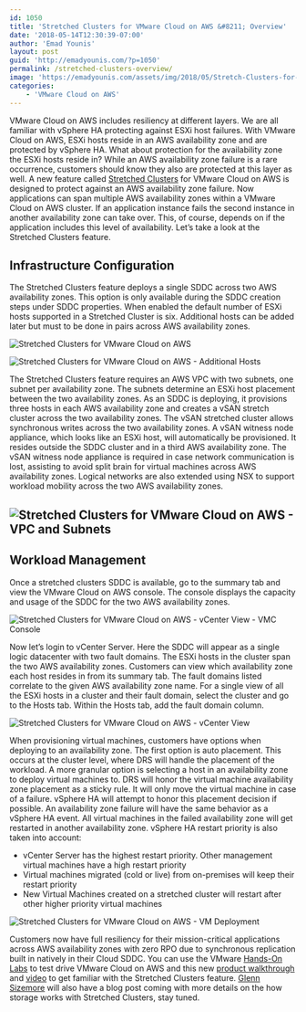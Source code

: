 ```yaml
---
id: 1050
title: 'Stretched Clusters for VMware Cloud on AWS &#8211; Overview'
date: '2018-05-14T12:30:39-07:00'
author: 'Emad Younis'
layout: post
guid: 'http://emadyounis.com/?p=1050'
permalink: /stretched-clusters-overview/
image: 'https://emadyounis.com/assets/img/2018/05/Stretch-Clusters-for-VMWonAWS.png'
categories:
    - 'VMware Cloud on AWS'
---
```


VMware Cloud on AWS includes resiliency at different layers. We are all familiar with vSphere HA protecting against ESXi host failures. With VMware Cloud on AWS, ESXi hosts reside in an AWS availability zone and are protected by vSphere HA. What about protection for the availability zone the ESXi hosts reside in? While an AWS availability zone failure is a rare occurrence, customers should know they also are protected at this layer as well. A new feature called [Stretched Clusters](https://cloud.vmware.com/vmc-aws/roadmap) for VMware Cloud on AWS is designed to protect against an AWS availability zone failure. Now applications can span multiple AWS availability zones within a VMware Cloud on AWS cluster. If an application instance fails the second instance in another availability zone can take over. This, of course, depends on if the application includes this level of availability. Let’s take a look at the Stretched Clusters feature.

## Infrastructure Configuration

The Stretched Clusters feature deploys a single SDDC across two AWS availability zones. This option is only available during the SDDC creation steps under SDDC properties. When enabled the default number of ESXi hosts supported in a Stretched Cluster is six. Additional hosts can be added later but must to be done in pairs across AWS availability zones.

![Stretched Clusters for VMware Cloud on AWS](https://emadyounis.com/assets/img/2018/05/Stretched-Cluster-SDDC-Properties.png?resize=1280%2C627 "Stretched Clusters for VMware Cloud on AWS")

![Stretched Clusters for VMware Cloud on AWS - Additional Hosts](https://emadyounis.com/assets/img/2018/05/Stretched-Clusters-Number-of-Hosts.png?resize=1280%2C441 "Stretched Clusters for VMware Cloud on AWS - Additional Hosts")

The Stretched Clusters feature requires an AWS VPC with two subnets, one subnet per availability zone. The subnets determine an ESXi host placement between the two availability zones. As an SDDC is deploying, it provisions three hosts in each AWS availability zone and creates a vSAN stretch cluster across the two availability zones. The vSAN stretched cluster allows synchronous writes across the two availability zones. A vSAN witness node appliance, which looks like an ESXi host, will automatically be provisioned. It resides outside the SDDC cluster and in a third AWS availability zone. The vSAN witness node appliance is required in case network communication is lost, assisting to avoid split brain for virtual machines across AWS availability zones. Logical networks are also extended using NSX to support workload mobility across the two AWS availability zones.

## ![Stretched Clusters for VMware Cloud on AWS - VPC and Subnets](https://emadyounis.com/assets/img/2018/05/Stretched-Clusters-Subnets.png?resize=1280%2C720 "Stretched Clusters for VMware Cloud on AWS - VPC and Subnets")

## Workload Management

Once a stretched clusters SDDC is available, go to the summary tab and view the VMware Cloud on AWS console. The console displays the capacity and usage of the SDDC for the two AWS availability zones.

![Stretched Clusters for VMware Cloud on AWS - vCenter View - VMC Console](https://emadyounis.com/assets/img/2018/05/VMC-Console.png?resize=1680%2C584 "Stretched Clusters for VMware Cloud on AWS - vCenter View - VMC Console")

Now let’s login to vCenter Server. Here the SDDC will appear as a single logic datacenter with two fault domains. The ESXi hosts in the cluster span the two AWS availability zones. Customers can view which availability zone each host resides in from its summary tab. The fault domains listed correlate to the given AWS availability zone name. For a single view of all the ESXi hosts in a cluster and their fault domain, select the cluster and go to the Hosts tab. Within the Hosts tab, add the fault domain column.

![Stretched Clusters for VMware Cloud on AWS - vCenter View](https://emadyounis.com/assets/img/2018/05/Stretched-Cluster-vCenter-Server.png?resize=1280%2C720 "Stretched Clusters for VMware Cloud on AWS - vCenter View")

When provisioning virtual machines, customers have options when deploying to an availability zone. The first option is auto placement. This occurs at the cluster level, where DRS will handle the placement of the workload. A more granular option is selecting a host in an availability zone to deploy virtual machines to. DRS will honor the virtual machine availability zone placement as a sticky rule. It will only move the virtual machine in case of a failure. vSphere HA will attempt to honor this placement decision if possible. An availability zone failure will have the same behavior as a vSphere HA event. All virtual machines in the failed availability zone will get restarted in another availability zone. vSphere HA restart priority is also taken into account:

- vCenter Server has the highest restart priority. Other management virtual machines have a high restart priority
- Virtual machines migrated (cold or live) from on-premises will keep their restart priority
- New Virtual Machines created on a stretched cluster will restart after other higher priority virtual machines

![Stretched Clusters for VMware Cloud on AWS - VM Deployment](https://emadyounis.com/assets/img/2018/05/VM-Provisioning.png?resize=1280%2C720 "Stretched Clusters for VMware Cloud on AWS - VM Deployment")

Customers now have full resiliency for their mission-critical applications across AWS availability zones with zero RPO due to synchronous replication built in natively in their Cloud SDDC. You can use the VMware [Hands-On Labs](https://www.vmware.com/try-vmware/vmc-aws-hol-labs.html) to test drive VMware Cloud on AWS and this new [product walkthrough](https://featurewalkthrough.vmware.com/t/vmware-cloud-on-aws/stretched-clusters/) and [video](https://www.youtube.com/watch?v=zea-hNiPois&feature=youtu.be) to get familiar with the Stretched Clusters feature. [Glenn Sizemore](https://twitter.com/glnsize) will also have a blog post coming with more details on the how storage works with Stretched Clusters, stay tuned.

